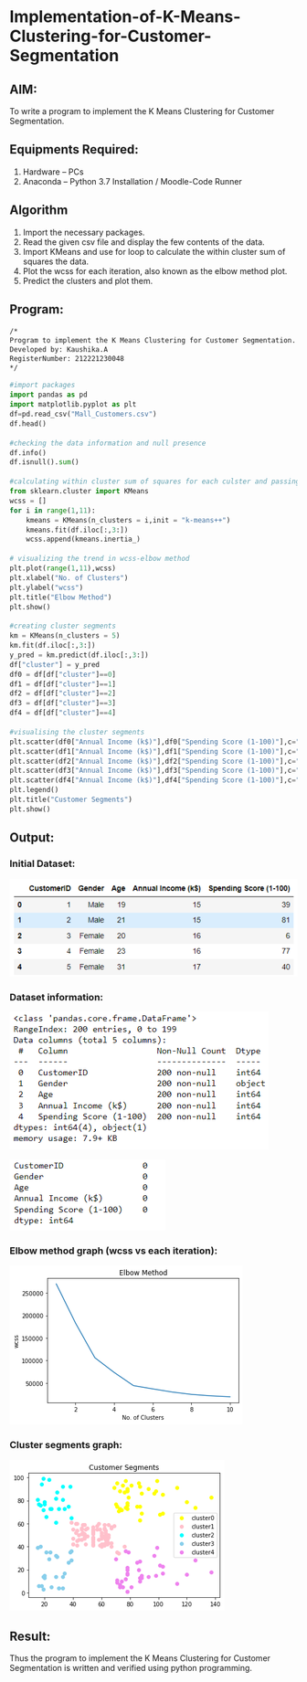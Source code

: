 # Implementation-of-K-Means-Clustering-for-Customer-Segmentation

## AIM:
To write a program to implement the K Means Clustering for Customer Segmentation.

## Equipments Required:
1. Hardware – PCs
2. Anaconda – Python 3.7 Installation / Moodle-Code Runner

## Algorithm
1. Import the necessary packages.
2. Read the given csv file and display the few contents of the data.
3. Import KMeans and use for loop to calculate the within cluster sum of squares the data.
4. Plot the wcss for each iteration, also known as the elbow method plot.
5. Predict the clusters and plot them.
## Program:
```
/*
Program to implement the K Means Clustering for Customer Segmentation.
Developed by: Kaushika.A
RegisterNumber: 212221230048
*/
```
```python
#import packages
import pandas as pd
import matplotlib.pyplot as plt
df=pd.read_csv("Mall_Customers.csv")
df.head()

#checking the data information and null presence
df.info()
df.isnull().sum()

#calculating within cluster sum of squares for each culster and passing it to an array
from sklearn.cluster import KMeans
wcss = []  
for i in range(1,11):
    kmeans = KMeans(n_clusters = i,init = "k-means++")
    kmeans.fit(df.iloc[:,3:])
    wcss.append(kmeans.inertia_)

# visualizing the trend in wcss-elbow method
plt.plot(range(1,11),wcss)
plt.xlabel("No. of Clusters")
plt.ylabel("wcss")
plt.title("Elbow Method")
plt.show()

#creating cluster segments
km = KMeans(n_clusters = 5)
km.fit(df.iloc[:,3:])
y_pred = km.predict(df.iloc[:,3:])
df["cluster"] = y_pred
df0 = df[df["cluster"]==0]
df1 = df[df["cluster"]==1]
df2 = df[df["cluster"]==2]
df3 = df[df["cluster"]==3]
df4 = df[df["cluster"]==4]

#visualising the cluster segments 
plt.scatter(df0["Annual Income (k$)"],df0["Spending Score (1-100)"],c="yellow",label="cluster0")
plt.scatter(df1["Annual Income (k$)"],df1["Spending Score (1-100)"],c="pink",label="cluster1")
plt.scatter(df2["Annual Income (k$)"],df2["Spending Score (1-100)"],c="cyan",label="cluster2")
plt.scatter(df3["Annual Income (k$)"],df3["Spending Score (1-100)"],c="skyblue",label="cluster3")
plt.scatter(df4["Annual Income (k$)"],df4["Spending Score (1-100)"],c="violet",label="cluster4")
plt.legend()
plt.title("Customer Segments")
plt.show()
```

## Output:
### Initial Dataset:
![](o1.png)
### Dataset information:
![](o2.png)

![](o3.png)
### Elbow method graph (wcss vs each iteration):
![](o4.png)
### Cluster segments graph:
![](o5.png)

## Result:
Thus the program to implement the K Means Clustering for Customer Segmentation is written and verified using python programming.
